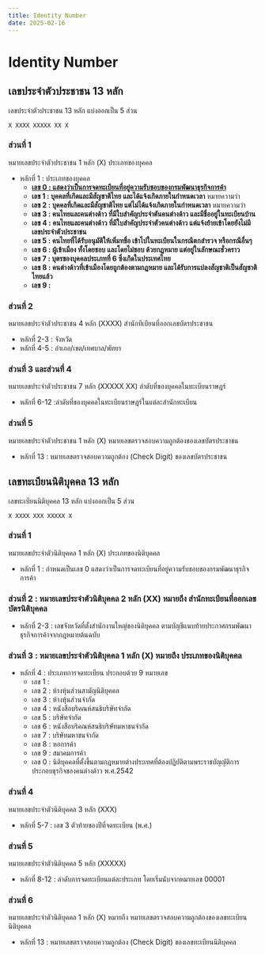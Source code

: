 ```yaml
---
title: Identity Number
date: 2025-02-16
---
```

# Identity Number

## เลขประจำตัวประชาชน 13 หลัก

เลขประจำตัวประชาชน 13 หลัก แบ่งออกเป็น 5 ส่วน

`X XXXX XXXXX XX X`

### ส่วนที่ 1

หมายเลขประจำตัวประชาชน 1 หลัก (X) ประเภทของบุคคล

* หลักที่ 1 : ประเภทของบุคคล
  - **[เลข 0 : แสดงว่าเป็นการจดทะเบียนที่อยู่ความรับชอบของกรมพัฒนาธุรกิจการค้า](#เลขทะเบียนนิติบุคคล-13-หลัก)**
  - **เลข 1 : บุคคลที่เกิดและมีสัญชาติไทย และได้แจ้งเกิดภายในกำหนดเวลา** หมายความว่า
  - **เลข 2 : บุคคลที่เกิดและมีสัญชาติไทย แต่ไม่ได้แจ้งเกิดภายในกำหนดเวลา** หมายความว่า
  - **เลข 3 : คนไทยและคนต่างด้าว ที่มีใบสำคัญประจำตันคนต่างด้าว และมีชื่ออยู่ในทะเบียนบ้าน**
  - **เลข 4 : คนไทยและคนต่างด้าว ที่มีใบสำคัญประจำตัวคนต่างด้าว แต่แจ้งย้ายเข้าโดยยังไม่มีเลขประจำตัวประชาชน**
  - **เลข 5 : คนไทยที่ได้รับอนุมัติให้เพิ่มทชื่อ เข้าไปในทะเบียนในกรณีตกสำรวจ หรือกรณีอื่นๆ**
  - **เลข 6 : ผู้เข้าเมือง ทั้งโดยชอบ และโดยไม่ชอบ ด้วยกฏหมาย แต่อยู่ในลักษณะชั่วคราว**
  - **เลข 7 : บุตรของบุคคลประเภทที่ 6 ซึ่งเกิดในประเทศไทย**
  - **เลข 8 : คนต่างด้าวที่เข้าเมืองโดยถูกต้องตามกฏหมาย และได้รับการแปลงสัญชาติเป็นสัญชาติไทยแล้ว**
  - **เลข 9 :**

### ส่วนที่ 2

หมายเลขประจำตัวประชาชน 4 หลัก (XXXX) สำนักทีเบียนที่ออกเลขบัตรประชาชน

* หลักที่ 2-3 : จังหวัด
* หลักที่ 4-5 : อำเภอ/เขต/เทศบาล/พัทยา

### ส่วนที่ 3 และส่วนที่ 4

หมายเลขประจำตัวประชาชน 7 หลัก (XXXXX XX) ลำดับที่ของบุคคลในทะเบียนราษฎร์

* หลักที่ 6-12 :ลำดับที่ของบุคคลในทะเบียนราษฎร์ในแต่ละสำนักทะเบียน

### ส่วนที่ 5

หมายเลขประจำตัวประชาชน 1 หลัก (X) หมายเลขตรวจสอบความถูกต้องของเลขบัตรประชาชน

* หลักที่ 13 : หมายเลขตรวจสอบความถูกต้อง (Check Digit) ของเลขบัตรประชาชน

## เลขทะเบียนนิติบุคคล 13 หลัก

เลขทะเบียนนิติบุคคล 13 หลัก แบ่งออกเป็น 5 ส่วน

`X XXXX XXX XXXXX X`

### ส่วนที่ 1

หมายเลขประจำตัวนิติบุคคล 1 หลัก (X) ประเภทของนิติบุคคล

- หลักที่ 1 : กำหนดเป็นเลข 0 แสดงว่าเป็นการจดทะเบียนที่อยู่ความรับชอบของกรมพัฒนาธุรกิจการค้า

### ส่วนที่ 2 : หมายเลขประจำตัวนิติบุคคล 2 หลัก (XX) หมายถึง สำนักทะเบียนที่ออกเลขบัตรนิติบุคคล

- หลักที่ 2-3 : เลขจังหวัดที่ตั้งสำนักงานใหญ่ของนิติบุคคล ตามบัญชีแนบท้ายประกาศกรมพัฒนาธุรกิจการค้าจากกฎหมายต้นฉบับ

### ส่วนที่ 3 : หมายเลขประจำตัวนิติบุคคล 1 หลัก (X) หมายถึง ประเภทของนิติบุคคล

* หลักที่ 4 : ประเภทการจดทะเบียน ประกอบด้วย 9 หมายเลข
  - เลข 1 :
  - เลข 2 : ห้างหุ้นส่วนสามัญนิติบุคคล
  - เลข 3 : ห้างหุ้นส่วนจำกัด
  - เลข 4 : หนังสือบริคณห์สนธิบริษัทจำกัด
  - เลข 5 : บริษัทจำกัด
  - เลข 6 : หนังสือบริคณห์สนธิบริษัทมหาชนจำกัด
  - เลข 7 : บริษัทมหาชนจำกัด
  - เลข 8 : หอการค้า
  - เลข 9 : สมาคมการค้า
  - เลข 0 : นิติบุคคลที่ตั้งขึ้นตามกฎหมายต่างประเทศที่ต้องปฏิบัติตามพระราชบัญญัติการประกอบธุรกิจของคนต่างด้าว พ.ศ.2542

### ส่วนที่ 4

หมายเลขประจำตัวนิติบุคคล 3 หลัก (XXX)

* หลักที่ 5-7 : เลข 3 ตัวท้ายของปีที่จดทะเบียน (พ.ศ.)

### ส่วนที่ 5

หมายเลขประจำตัวนิติบุคคล 5 หลัก (XXXXX)

* หลักที่ 8-12 : ลำดับการจดทะเบียนแต่ละประเภท โดยเริ่มนับจากหมายเลข 00001

### ส่วนที่ 6

หมายเลขประจำตัวนิติบุคคล 1 หลัก (X) หมายถึง หมายเลขตรวจสอบความถูกต้องของเลขทะเบียนนิติบุคคล

* หลักที่ 13 : หมายเลขตรวจสอบความถูกต้อง (Check Digit) ของเลขทะเบียนนิติบุคคล

